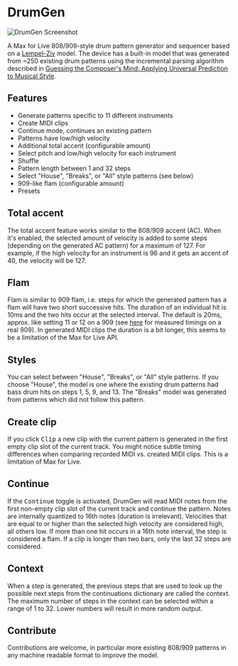 # DrumGen

![DrumGen Screenshot](https://github.com/mganss/DrumGen/raw/master/screenshot.png)

A Max for Live 808/909-style drum pattern generator and sequencer based on a [Lempel-Ziv](https://en.wikipedia.org/wiki/LZ77_and_LZ78) model. The device has a built-in model that was generated from ~250 existing drum patterns using the incremental parsing algorithm described in [Guessing the Composer's Mind: Applying Universal Prediction to Musical Style](http://articles.ircam.fr/textes/Assayag99a/index.pdf).

## Features

* Generate patterns specific to 11 different instruments
* Create MIDI clips
* Continue mode, continues an existing pattern 
* Patterns have low/high velocity 
* Additional total accent (configurable amount)
* Select pitch and low/high velocity for each instrument
* Shuffle
* Pattern length between 1 and 32 steps
* Select "House", "Breaks", or "All" style patterns (see below)
* 909-like flam (configurable amount)
* Presets

## Total accent

The total accent feature works similar to the 808/909 accent (AC). When it's enabled, the selected amount of velocity is added to some steps (depending on the generated AC pattern) for a maximum of 127. For example, if the high velocity for an instrument is 96 and it gets an accent of 40, the velocity will be 127.

## Flam

Flam is similar to 909 flam, i.e. steps for which the generated pattern has a flam will have two short successive hits. The duration of an individual hit is 10ms and the two hits occur at the selected interval. The default is 20ms, approx. like setting 11 or 12 on a 909 (see [here](http://www.e-licktronic.com/forum/viewtopic.php?f=25&t=1430) for measured timings on a real 909). In generated MIDI clips the duration is a bit longer, this seems to be a limitation of the Max for Live API.

## Styles

You can select between "House", "Breaks", or "All" style patterns. If you choose "House", the model is one where the existing drum patterns had bass drum hits on steps 1, 5, 9, and 13. The "Breaks" model was generated from patterns which did not follow this pattern.

## Create clip

If you click <kbd>Clip</kbd> a new clip with the current pattern is generated in the first empty clip slot of the current track. You might notice subtle timing differences when comparing recorded MIDI vs. created MIDI clips. This is a limitation of Max for Live.

## Continue

If the <kbd>Continue</kbd> toggle is activated, DrumGen will read MIDI notes from the first non-empty clip slot of the current track and continue the pattern. Notes are internally quantized to 16th notes (duration is irrelevant). Velocities that are equal to or higher than the selected high velocity are considered high, all others low. If more than one hit occurs in a 16th note interval, the step is considered a flam. If a clip is longer than two bars, only the last 32 steps are considered.

## Context

When a step is generated, the previous steps that are used to look up the possible next steps from the continuations dictionary are called the context. The maximum number of steps in the context can be selected within a range of 1 to 32. Lower numbers will result in more random output.

## Contribute

Contributions are welcome, in particular more existing 808/909 patterns in any machine readable format to improve the model.
